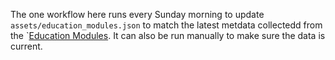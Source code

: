 The one workflow here runs every Sunday morning to update `assets/education_modules.json` to match the latest metdata collectedd from the `[Education Modules](https://github.com/arcus/education_modules). It can also be run manually to make sure the data is current.